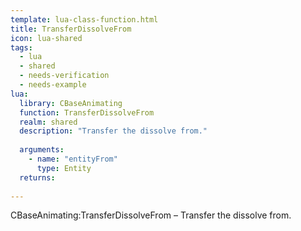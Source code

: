 ```yaml
---
template: lua-class-function.html
title: TransferDissolveFrom
icon: lua-shared
tags:
  - lua
  - shared
  - needs-verification
  - needs-example
lua:
  library: CBaseAnimating
  function: TransferDissolveFrom
  realm: shared
  description: "Transfer the dissolve from."
  
  arguments:
    - name: "entityFrom"
      type: Entity
  returns:
    
---
```


<div class="lua__search__keywords">
CBaseAnimating:TransferDissolveFrom &#x2013; Transfer the dissolve from.
</div>
